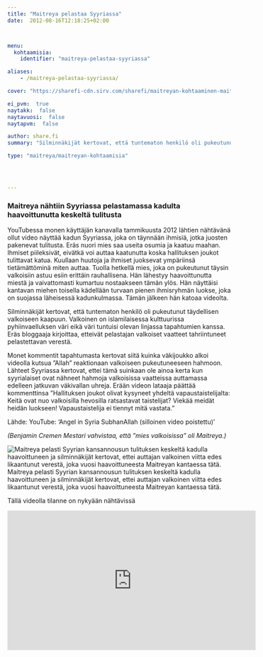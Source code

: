 ```yaml
---
title: "Maitreya pelastaa Syyriassa"
date:  2012-08-16T12:18:25+02:00



menu:
  kohtaamisia:
    identifier: "maitreya-pelastaa-syyriassa"

aliases:
    - /maitreya-pelastaa-syyriassa/

cover: "https://sharefi-cdn.sirv.com/sharefi/maitreyan-kohtaaminen-maitreya-syyriassa_pelastamassa_1.jpg"

ei_pvm:  true
naytakk:  false
naytavuosi:  false
naytapvm:  false

author: share.fi
summary: "Silminnäkijät kertovat, että tuntematon henkilö oli pukeutunut täydellisen valkoiseen kaapuun. Valkoinen on islamilaisessa kulttuurissa pyhiinvaelluksen väri eikä väri tuntuisi olevan linjassa tapahtumien kanssa."

type: "maitreya/maitreyan-kohtaamisia"



 
---
```

<h3>Maitreya nähtiin Syyriassa pelastamassa kadulta haavoittunutta keskeltä tulitusta</h3>
<p>YouTubessa monen käyttäjän kanavalla tammikuusta 2012 lähtien nähtävänä ollut video näyttää kadun Syyriassa, joka on täynnään ihmisiä, jotka juosten pakenevat tulitusta. Eräs nuori mies saa useita osumia ja kaatuu maahan. Ihmiset piileksivät, eivätkä voi auttaa kaatunutta koska hallituksen joukot tulittavat katua. Kuullaan huutoja ja ihmiset juoksevat ympäriinsä tietämättöminä miten auttaa. Tuolla hetkellä mies, joka on pukeutunut täysin valkoisiin astuu esiin erittäin rauhallisena. Hän lähestyy haavoittunutta miestä ja vaivattomasti kumartuu nostaakseen tämän ylös. Hän näyttäisi kantavan miehen toisella kädellään turvaan pienen ihmisryhmän luokse, joka on suojassa läheisessä kadunkulmassa. Tämän jälkeen hän katoaa videolta.</p>

<p>Silminnäkijät kertovat, että tuntematon henkilö oli pukeutunut täydellisen valkoiseen kaapuun. Valkoinen on islamilaisessa kulttuurissa pyhiinvaelluksen väri eikä väri tuntuisi olevan linjassa tapahtumien kanssa. Eräs bloggaaja kirjoittaa, etteivät pelastajan valkoiset vaatteet tahriintuneet pelastettavan verestä.</p>
<p>Monet kommentit tapahtumasta kertovat siitä kuinka väkijoukko alkoi videolla kutsua ”Allah” reaktionaan valkoiseen pukeutuneeseen hahmoon. Lähteet Syyriassa kertovat, ettei tämä suinkaan ole ainoa kerta kun syyrialaiset ovat nähneet hahmoja valkoisissa vaatteissa auttamassa edelleen jatkuvan väkivallan uhreja. Erään videon lataaja päättää kommenttinsa ”Hallituksen joukot olivat kysyneet yhdeltä vapaustaistelijalta: Keitä ovat nuo valkoisilla hevosilla ratsastavat taistelijat? Viekää meidät heidän luokseen! Vapaustaistelija ei tiennyt mitä vastata.”</p>
<p>Lähde: YouTube: ‘Angel in Syria SubhanAllah (silloinen video poistettu)’</p>
<p><em>(Benjamin Cremen Mestari vahvistaa, että ”mies valkoisissa” oli Maitreya.)</em></p>
<img src="https://sharefi-cdn.sirv.com/sharefi/maitreyan-kohtaaminen-maitreya-syyriassa_pelastamassa_2.jpg"  alt="Maitreya pelasti Syyrian kansannousun tulituksen keskeltä kadulla haavoittuneen ja silminnäkijät kertovat, ettei auttajan valkoinen viitta edes likaantunut verestä, joka vuosi haavoittuneesta Maitreyan kantaessa tätä." /><br />Maitreya pelasti Syyrian kansannousun tulituksen keskeltä kadulla haavoittuneen ja silminnäkijät kertovat, ettei auttajan valkoinen viitta edes likaantunut verestä, joka vuosi haavoittuneesta Maitreyan kantaessa tätä.

<p>Tällä videolla tilanne on nykyään nähtävissä</p>
<iframe width="560" height="315" src="https://www.youtube-nocookie.com/embed/vkMyH_G6iLA?rel=0&amp;controls=0&amp;showinfo=0" frameborder="0" allow="autoplay; encrypted-media" allowfullscreen></iframe>